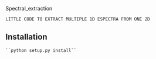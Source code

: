 Spectral_extraction

    LITTLE CODE TO EXTRACT MULTIPLE 1D ESPECTRA FROM ONE 2D

## Installation

    ``python setup.py install``
